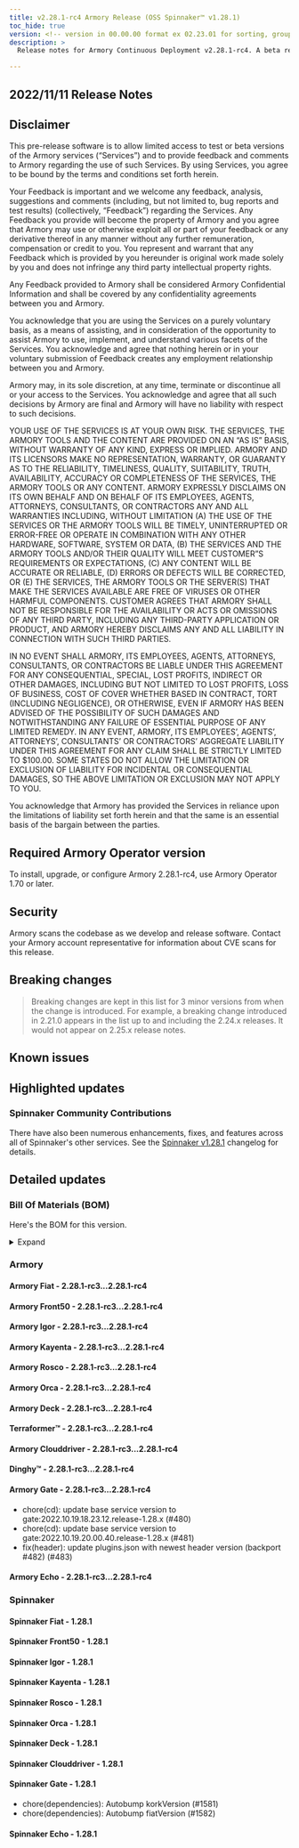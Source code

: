 ```yaml
---
title: v2.28.1-rc4 Armory Release (OSS Spinnaker™ v1.28.1)
toc_hide: true
version: <!-- version in 00.00.00 format ex 02.23.01 for sorting, grouping -->
description: >
  Release notes for Armory Continuous Deployment v2.28.1-rc4. A beta release is not meant for installation in production environments.

---
```


## 2022/11/11 Release Notes

## Disclaimer

This pre-release software is to allow limited access to test or beta versions of the Armory services (“Services”) and to provide feedback and comments to Armory regarding the use of such Services. By using Services, you agree to be bound by the terms and conditions set forth herein.

Your Feedback is important and we welcome any feedback, analysis, suggestions and comments (including, but not limited to, bug reports and test results) (collectively, “Feedback”) regarding the Services. Any Feedback you provide will become the property of Armory and you agree that Armory may use or otherwise exploit all or part of your feedback or any derivative thereof in any manner without any further remuneration, compensation or credit to you. You represent and warrant that any Feedback which is provided by you hereunder is original work made solely by you and does not infringe any third party intellectual property rights.

Any Feedback provided to Armory shall be considered Armory Confidential Information and shall be covered by any confidentiality agreements between you and Armory.

You acknowledge that you are using the Services on a purely voluntary basis, as a means of assisting, and in consideration of the opportunity to assist Armory to use, implement, and understand various facets of the Services. You acknowledge and agree that nothing herein or in your voluntary submission of Feedback creates any employment relationship between you and Armory.

Armory may, in its sole discretion, at any time, terminate or discontinue all or your access to the Services. You acknowledge and agree that all such decisions by Armory are final and Armory will have no liability with respect to such decisions.

YOUR USE OF THE SERVICES IS AT YOUR OWN RISK. THE SERVICES, THE ARMORY TOOLS AND THE CONTENT ARE PROVIDED ON AN “AS IS” BASIS, WITHOUT WARRANTY OF ANY KIND, EXPRESS OR IMPLIED. ARMORY AND ITS LICENSORS MAKE NO REPRESENTATION, WARRANTY, OR GUARANTY AS TO THE RELIABILITY, TIMELINESS, QUALITY, SUITABILITY, TRUTH, AVAILABILITY, ACCURACY OR COMPLETENESS OF THE SERVICES, THE ARMORY TOOLS OR ANY CONTENT. ARMORY EXPRESSLY DISCLAIMS ON ITS OWN BEHALF AND ON BEHALF OF ITS EMPLOYEES, AGENTS, ATTORNEYS, CONSULTANTS, OR CONTRACTORS ANY AND ALL WARRANTIES INCLUDING, WITHOUT LIMITATION (A) THE USE OF THE SERVICES OR THE ARMORY TOOLS WILL BE TIMELY, UNINTERRUPTED OR ERROR-FREE OR OPERATE IN COMBINATION WITH ANY OTHER HARDWARE, SOFTWARE, SYSTEM OR DATA, (B) THE SERVICES AND THE ARMORY TOOLS AND/OR THEIR QUALITY WILL MEET CUSTOMER”S REQUIREMENTS OR EXPECTATIONS, (C) ANY CONTENT WILL BE ACCURATE OR RELIABLE, (D) ERRORS OR DEFECTS WILL BE CORRECTED, OR (E) THE SERVICES, THE ARMORY TOOLS OR THE SERVER(S) THAT MAKE THE SERVICES AVAILABLE ARE FREE OF VIRUSES OR OTHER HARMFUL COMPONENTS. CUSTOMER AGREES THAT ARMORY SHALL NOT BE RESPONSIBLE FOR THE AVAILABILITY OR ACTS OR OMISSIONS OF ANY THIRD PARTY, INCLUDING ANY THIRD-PARTY APPLICATION OR PRODUCT, AND ARMORY HEREBY DISCLAIMS ANY AND ALL LIABILITY IN CONNECTION WITH SUCH THIRD PARTIES.

IN NO EVENT SHALL ARMORY, ITS EMPLOYEES, AGENTS, ATTORNEYS, CONSULTANTS, OR CONTRACTORS BE LIABLE UNDER THIS AGREEMENT FOR ANY CONSEQUENTIAL, SPECIAL, LOST PROFITS, INDIRECT OR OTHER DAMAGES, INCLUDING BUT NOT LIMITED TO LOST PROFITS, LOSS OF BUSINESS, COST OF COVER WHETHER BASED IN CONTRACT, TORT (INCLUDING NEGLIGENCE), OR OTHERWISE, EVEN IF ARMORY HAS BEEN ADVISED OF THE POSSIBILITY OF SUCH DAMAGES AND NOTWITHSTANDING ANY FAILURE OF ESSENTIAL PURPOSE OF ANY LIMITED REMEDY. IN ANY EVENT, ARMORY, ITS EMPLOYEES’, AGENTS’, ATTORNEYS’, CONSULTANTS’ OR CONTRACTORS’ AGGREGATE LIABILITY UNDER THIS AGREEMENT FOR ANY CLAIM SHALL BE STRICTLY LIMITED TO $100.00. SOME STATES DO NOT ALLOW THE LIMITATION OR EXCLUSION OF LIABILITY FOR INCIDENTAL OR CONSEQUENTIAL DAMAGES, SO THE ABOVE LIMITATION OR EXCLUSION MAY NOT APPLY TO YOU.

You acknowledge that Armory has provided the Services in reliance upon the limitations of liability set forth herein and that the same is an essential basis of the bargain between the parties.


## Required Armory Operator version

To install, upgrade, or configure Armory 2.28.1-rc4, use Armory Operator 1.70 or later.

## Security

Armory scans the codebase as we develop and release software. Contact your Armory account representative for information about CVE scans for this release.

## Breaking changes
<!-- Copy/paste from the previous version if there are recent ones. We can drop breaking changes after 3 minor versions. Add new ones from OSS and Armory. -->

> Breaking changes are kept in this list for 3 minor versions from when the change is introduced. For example, a breaking change introduced in 2.21.0 appears in the list up to and including the 2.24.x releases. It would not appear on 2.25.x release notes.

## Known issues
<!-- Copy/paste known issues from the previous version if they're not fixed. Add new ones from OSS and Armory. If there aren't any issues, state that so readers don't think we forgot to fill out this section. -->

## Highlighted updates

<!--
Each item category (such as UI) under here should be an h3 (###). List the following info that service owners should be able to provide:
- Major changes or new features we want to call out for Armory and OSS. Changes should be grouped under end user understandable sections. For example, instead of Deck, use UI. Instead of Fiat, use Permissions.
- Fixes to any known issues from previous versions that we have in release notes. These can all be grouped under a Fixed issues H3.
-->




###  Spinnaker Community Contributions

There have also been numerous enhancements, fixes, and features across all of Spinnaker's other services. See the
[Spinnaker v1.28.1](https://www.spinnaker.io/changelogs/1.28.1-changelog/) changelog for details.

## Detailed updates

### Bill Of Materials (BOM)

Here's the BOM for this version.
<details><summary>Expand</summary>
<pre class="highlight">
<code>artifactSources:
  dockerRegistry: docker.io/armory
dependencies:
  redis:
    commit: null
    version: 2:2.8.4-2
services:
  clouddriver:
    commit: 9216f0fae587d3af14ed41fb9f21e9195b30c269
    version: 2.28.1-rc4
  deck:
    commit: bd4fb67ec81c5e201b31b4e3e7829dff93476580
    version: 2.28.1-rc4
  dinghy:
    commit: fc867f05b41e5e2756c42990b576341973e96276
    version: 2.28.1-rc4
  echo:
    commit: 010bdc55d57c1000ef93f826204e6ccf54f6f6e7
    version: 2.28.1-rc4
  fiat:
    commit: fce52482097b606389328d25d220be5eaaddab21
    version: 2.28.1-rc4
  front50:
    commit: 1e5d3a5dfce38d26f809dee107d8145c00caa27e
    version: 2.28.1-rc4
  gate:
    commit: 4615a016768bf7e772189da05415d654a440e107
    version: 2.28.1-rc4
  igor:
    commit: e7e01c998423941507a7322e6891ea6e95a16792
    version: 2.28.1-rc4
  kayenta:
    commit: 6004bfd90ad2e4fa9b02dddc26253210b8aa3a3c
    version: 2.28.1-rc4
  monitoring-daemon:
    commit: null
    version: 2.26.0
  monitoring-third-party:
    commit: null
    version: 2.26.0
  orca:
    commit: 583b59cfcea93cce9b221509d0d4ec03a9487939
    version: 2.28.1-rc4
  rosco:
    commit: 88567fc0c710c63b2093fc95e674052314978250
    version: 2.28.1-rc4
  terraformer:
    commit: bb576e57561db2d957c25e00992e24f53a223bd5
    version: 2.28.1-rc4
timestamp: "2022-11-11 02:41:34"
version: 2.28.1-rc4
</code>
</pre>
</details>

### Armory


#### Armory Fiat - 2.28.1-rc3...2.28.1-rc4


#### Armory Front50 - 2.28.1-rc3...2.28.1-rc4


#### Armory Igor - 2.28.1-rc3...2.28.1-rc4


#### Armory Kayenta - 2.28.1-rc3...2.28.1-rc4


#### Armory Rosco - 2.28.1-rc3...2.28.1-rc4


#### Armory Orca - 2.28.1-rc3...2.28.1-rc4


#### Armory Deck - 2.28.1-rc3...2.28.1-rc4


#### Terraformer™ - 2.28.1-rc3...2.28.1-rc4


#### Armory Clouddriver - 2.28.1-rc3...2.28.1-rc4


#### Dinghy™ - 2.28.1-rc3...2.28.1-rc4


#### Armory Gate - 2.28.1-rc3...2.28.1-rc4

  - chore(cd): update base service version to gate:2022.10.19.18.23.12.release-1.28.x (#480)
  - chore(cd): update base service version to gate:2022.10.19.20.00.40.release-1.28.x (#481)
  - fix(header): update plugins.json with newest header version (backport #482) (#483)

#### Armory Echo - 2.28.1-rc3...2.28.1-rc4



### Spinnaker


#### Spinnaker Fiat - 1.28.1


#### Spinnaker Front50 - 1.28.1


#### Spinnaker Igor - 1.28.1


#### Spinnaker Kayenta - 1.28.1


#### Spinnaker Rosco - 1.28.1


#### Spinnaker Orca - 1.28.1


#### Spinnaker Deck - 1.28.1


#### Spinnaker Clouddriver - 1.28.1


#### Spinnaker Gate - 1.28.1

  - chore(dependencies): Autobump korkVersion (#1581)
  - chore(dependencies): Autobump fiatVersion (#1582)

#### Spinnaker Echo - 1.28.1


